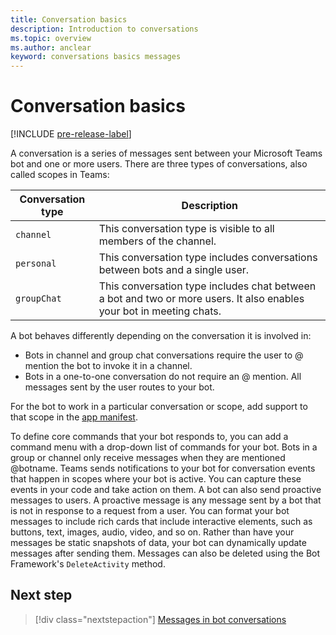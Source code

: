 ```yaml
---
title: Conversation basics
description: Introduction to conversations
ms.topic: overview
ms.author: anclear
keyword: conversations basics messages
---
```


# Conversation basics

[!INCLUDE [pre-release-label](~/includes/v4-to-v3-pointer-bots.md)]

A conversation is a series of messages sent between your Microsoft Teams bot and one or more users. There are three types of conversations, also called scopes in Teams:

| Conversation type | Description |
| ------- | ----------- |
| `channel` | This conversation type is visible to all members of the channel. |
| `personal` | This conversation type includes conversations between bots and a single user. |
| `groupChat` | This conversation type includes chat between a bot and two or more users. It also enables your bot in meeting chats. |

A bot behaves differently depending on the conversation it is involved in:

* Bots in channel and group chat conversations require the user to @ mention the bot to invoke it in a channel.
* Bots in a one-to-one conversation do not require an @ mention. All messages sent by the user routes to your bot.

For the bot to work in a particular conversation or scope, add support to that scope in the [app manifest](~/resources/schema/manifest-schema.md).

To define core commands that your bot responds to, you can add a command menu with a drop-down list of commands for your bot. Bots in a group or channel only receive messages when they are mentioned @botname. Teams sends notifications to your bot for conversation events that happen in scopes where your bot is active. You can capture these events in your code and take action on them. A bot can also send proactive messages to users. A proactive message is any message sent by a bot that is not in response to a request from a user. You can format your bot messages to include rich cards that include interactive elements, such as buttons, text, images, audio, video, and so on. Rather than have your messages be static snapshots of data, your bot can dynamically update messages after sending them. Messages can also be deleted using the Bot Framework's `DeleteActivity` method.

## Next step

> [!div class="nextstepaction"]
> [Messages in bot conversations](~/bots/how-to/conversations/conversation-messages.md)
